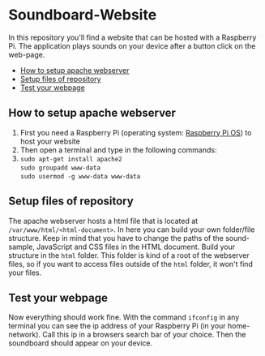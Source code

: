 # Soundboard-Website
In this repository you'll find a website that can be hosted with a Raspberry Pi. The application plays sounds on your device after a button click on the web-page.

- [How to setup apache webserver](#how-to-setup-apache-webserver)
- [Setup files of repository](#setup-files-of-repository)
- [Test your webpage](#test-your-webpage)


## How to setup apache webserver

1. First you need a Raspberry Pi (operating system: [Raspberry Pi OS](https://www.raspberrypi.org/downloads/)) to host your website
2. Then open a terminal and type in the following commands:
3. ```sudo apt-get install apache2``` <br/>
   ```sudo groupadd www-data``` <br/>
   ```sudo usermod -g www-data www-data```


## Setup files of repository

The apache webserver hosts a html file that is located at ```/var/www/html/<html-document>```. In here you can build your own folder/file structure.
Keep in mind that you have to change the paths of the sound-sample, JavaScript and CSS files in the HTML document.
Build your structure in the ```html``` folder. This folder is kind of a root of the webserver files, so if you want to access files outside of the ```html``` folder,
it won't find your files.


## Test your webpage

Now everything should work fine. With the command ```ifconfig``` in any terminal you can see the ip address of your Raspberry Pi (in your home-network). Call this ip in
a browsers search bar of your choice. Then the soundboard should appear on your device.